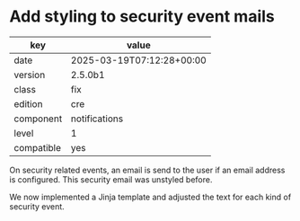 [//]: # (werk v2)
# Add styling to security event mails

key        | value
---------- | ---
date       | 2025-03-19T07:12:28+00:00
version    | 2.5.0b1
class      | fix
edition    | cre
component  | notifications
level      | 1
compatible | yes

On security related events, an email is send to the user if an email address is
configured. This security email was unstyled before.

We now implemented a Jinja template and adjusted the text for each kind of
security event.
